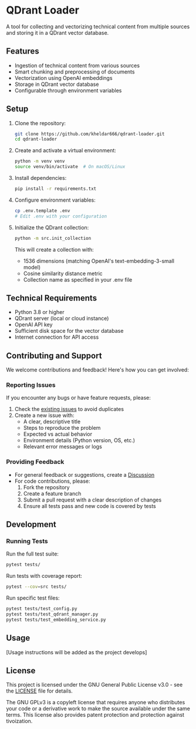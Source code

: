 # QDrant Loader

A tool for collecting and vectorizing technical content from multiple sources and storing it in a QDrant vector database.

## Features

- Ingestion of technical content from various sources
- Smart chunking and preprocessing of documents
- Vectorization using OpenAI embeddings
- Storage in QDrant vector database
- Configurable through environment variables

## Setup

1. Clone the repository:

    ```bash
    git clone https://github.com/kheldar666/qdrant-loader.git
    cd qdrant-loader
    ```

2. Create and activate a virtual environment:

    ```bash
    python -m venv venv
    source venv/bin/activate  # On macOS/Linux
    ```

3. Install dependencies:

    ```bash
    pip install -r requirements.txt
    ```

4. Configure environment variables:

    ```bash
    cp .env.template .env
    # Edit .env with your configuration
    ```

5. Initialize the QDrant collection:

    ```bash
    python -m src.init_collection
    ```

    This will create a collection with:
    - 1536 dimensions (matching OpenAI's text-embedding-3-small model)
    - Cosine similarity distance metric
    - Collection name as specified in your .env file

## Technical Requirements

- Python 3.8 or higher
- QDrant server (local or cloud instance)
- OpenAI API key
- Sufficient disk space for the vector database
- Internet connection for API access

## Contributing and Support

We welcome contributions and feedback! Here's how you can get involved:

### Reporting Issues

If you encounter any bugs or have feature requests, please:

1. Check the [existing issues](https://github.com/kheldar666/qdrant-loader/issues) to avoid duplicates
2. Create a new issue with:
   - A clear, descriptive title
   - Steps to reproduce the problem
   - Expected vs actual behavior
   - Environment details (Python version, OS, etc.)
   - Relevant error messages or logs

### Providing Feedback

- For general feedback or suggestions, create a [Discussion](https://github.com/kheldar666/qdrant-loader/discussions)
- For code contributions, please:
  1. Fork the repository
  2. Create a feature branch
  3. Submit a pull request with a clear description of changes
  4. Ensure all tests pass and new code is covered by tests

## Development

### Running Tests

Run the full test suite:

```bash
pytest tests/
```

Run tests with coverage report:

```bash
pytest --cov=src tests/
```

Run specific test files:

```bash
pytest tests/test_config.py
pytest tests/test_qdrant_manager.py
pytest tests/test_embedding_service.py
```

## Usage

[Usage instructions will be added as the project develops]

## License

This project is licensed under the GNU General Public License v3.0 - see the [LICENSE](LICENSE) file for details.

The GNU GPLv3 is a copyleft license that requires anyone who distributes your code or a derivative work to make the source available under the same terms. This license also provides patent protection and protection against tivoization.

